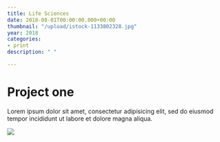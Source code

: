 ```yaml
---
title: Life Sciences
date: 2018-08-01T00:00:00.000+00:00
thumbnail: "/upload/istock-1133802328.jpg"
year: 2018
categories:
- print
description: " "

---
```

# Project one

Lorem ipsum dolor sit amet, consectetur adipisicing elit, sed do eiusmod tempor incididunt ut labore et dolore magna aliqua.

![](/upload/photo-1490013616775-3ca8865fb129.jpeg)